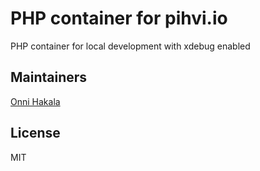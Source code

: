 # PHP container for pihvi.io
PHP container for local development with xdebug enabled

## Maintainers
[Onni Hakala](https://github.com/onnimonni)

## License
MIT